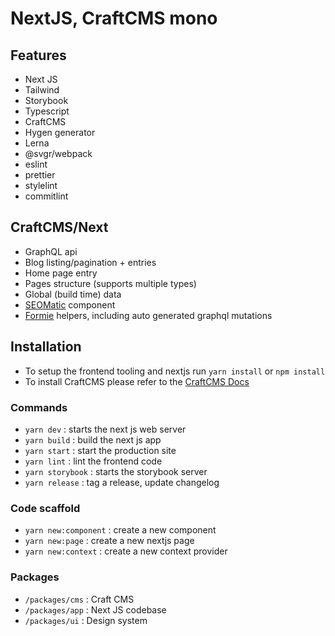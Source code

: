 # NextJS, CraftCMS mono

## Features

- Next JS
- Tailwind
- Storybook
- Typescript
- CraftCMS
- Hygen generator
- Lerna
- @svgr/webpack
- eslint
- prettier
- stylelint
- commitlint

## CraftCMS/Next

- GraphQL api
- Blog listing/pagination + entries
- Home page entry
- Pages structure (supports multiple types)
- Global (build time) data
- [SEOMatic](https://github.com/nystudio107/craft-seomatic) component
- [Formie](https://github.com/verbb/formie) helpers, including auto generated graphql mutations

## Installation

- To setup the frontend tooling and nextjs run `yarn install` or `npm install`
- To install CraftCMS please refer to the [CraftCMS Docs](https://craftcms.com/docs/3.x/installation.html)

### Commands

- `yarn dev` : starts the next js web server
- `yarn build` : build the next js app
- `yarn start` : start the production site
- `yarn lint` : lint the frontend code
- `yarn storybook` : starts the storybook server
- `yarn release` : tag a release, update changelog

### Code scaffold

- `yarn new:component` : create a new component
- `yarn new:page` : create a new nextjs page
- `yarn new:context` : create a new context provider

### Packages

- `/packages/cms` : Craft CMS
- `/packages/app` : Next JS codebase
- `/packages/ui` : Design system
